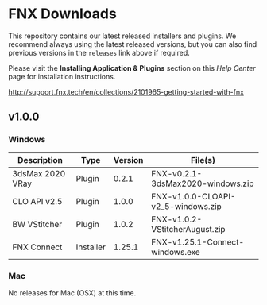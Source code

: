 # FNX Downloads
This repository contains our latest released installers and plugins. We recommend always using the latest released versions, but you can also find previous versions in the `releases` link above if required.

Please visit the **Installing Application & Plugins** section on this *Help Center* page for installation instructions.

http://support.fnx.tech/en/collections/2101965-getting-started-with-fnx


## v1.0.0

### Windows

|Description|Type|Version|File(s)|
|-|-|-|-|
|3dsMax 2020 VRay|Plugin|0.2.1|FNX-v0.2.1-3dsMax2020-windows.zip|
|CLO API v2.5|Plugin|1.0.0|FNX-v1.0.0-CLOAPI-v2_5-windows.zip|
|BW VStitcher|Plugin|1.0.2|FNX-v1.0.2-VStitcherAugust.zip|
|FNX Connect|Installer|1.25.1|FNX-v1.25.1-Connect-windows.exe|

### Mac
No releases for Mac (OSX) at this time.